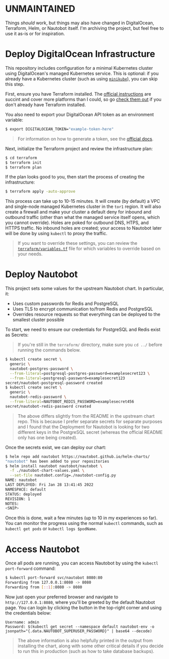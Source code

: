 # UNMAINTAINED

Things _should_ work, but things may also have changed in DigitalOcean,
Terraform, Helm, or Nautobot itself.  I'm archiving the project, but
feel free to use it as-is or for inspiration.

# Deploy DigitalOcean Infrastructure

This repository includes configuration for a minimal Kubernetes cluster
using DigitalOcean's managed Kubernetes service.  This is optional: if
you already have a Kubernetes cluster (such as using
[`minikube`][minikube]), you can skip this step.

First, ensure you have Terraform installed.  The
[official instructions][install-terraform] are succint and cover more
platforms than I could, so go [check them out][install-terraform] if you
don't already have Terraform installed.

You also need to export your DigitalOcean API token as an environment
variable:

```bash
$ export DIGITALOCEAN_TOKEN="example-token-here"
```
> For information on how to generate a token, see the
> [official docs][dotokendocs].

Next, initialize the Terraform project and review the infrastructure
plan:

```bash
$ cd terraform
$ terraform init
$ terraform plan
```

If the plan looks good to you, then start the process of creating the
infrastructure:

```bash
$ terraform apply -auto-approve
```

This process can take up to 10-15 minutes.  It will create (by default)
a VPC and single-node managed Kubernetes cluster in the `tor1` region.
It will also create a firewall and make your cluster a default deny for
inbound and outbound traffic (other than what the managed service itself
opens, which you cannot override).  Holes are poked for outbound DNS,
HTPS, and HTTPS traffic.  No inbound holes are created; your access to
Nautobot later will be done by using `kubectl` to proxy the traffic.

> If you want to override these settings, you can review the
> [`terraform/variables.tf`][variables.tf] file for which variables to
> override based on your needs.

# Deploy Nautobot

This project sets some values for the upstream Nautobot chart.  In
particular, it:

* Uses custom passwords for Redis and PostgreSQL
* Uses TLS to encrypt communication to/from Redis and PostgreSQL
* Overrides resource requests so that everything can be deployed to the smallest cluster possible

To start, we need to ensure our credentials for PostgreSQL and Redis
exist as Secrets:

> If you're still in the `terraform/` directory, make sure you `cd ../`
> before running the commands below.

```bash
$ kubectl create secret \
  generic \
  nautobot-postgres-password \
  --from-literal=postgresql-postgres-password=examplesecret123 \
  --from-literal=postgresql-password=examplesecret123
secret/nautobot-postgresql-password created
$ kubectl create secret \
  generic \
  nautobot-redis-password \
  --from-literal=NAUTOBOT_REDIS_PASSWORD=examplesecret456
secret/nautobot-redis-password created
```

> The above differs slightly from the README in the upstream chart repo.
> This is because I prefer separate secrets for separate purposes and I
> found that the Deployment for Nautobot is looking for two different
> keys in the PostgreSQL secret (whereas the official README only has
> one being created).

Once the secrets exist, we can deploy our chart:

```bash
$ helm repo add nautobot https://nautobot.github.io/helm-charts/
"nautobot" has been added to your repositories
$ helm install nautobot nautobot/nautobot \
  -f ./nautobot-chart-values.yaml \
  --set-file nautobot.config=./nautobot-config.py
NAME: nautobot
LAST DEPLOYED: Fri Jan 28 13:41:45 2022
NAMESPACE: default
STATUS: deployed
REVISION: 1
NOTES:
<SNIP>
```

Once this is done, wait a few minutes (up to 10 in my experiences so
far).  You can monitor the progress using the normal `kubectl` commands,
such as `kubectl get pods` or `kubectl logs $podName`.

# Access Nautobot

Once all pods are running, you can access Nautobot by using the
`kubectl port-forward` command:

```bash
$ kubectl port-forward svc/nautobot 8080:80
Forwarding from 127.0.0.1:8080 -> 8080
Forwarding from [::1]:8080 -> 8080
```

Now just open your preferred browser and navigate to
`http://127.0.0.1:8080`, where you'll be greeted by the default Nautobot
page.  You can login by clicking the button in the top-right corner and
using the credentials below:

```
Username: admin
Password: $(kubectl get secret --namespace default nautobot-env -o jsonpath="{.data.NAUTOBOT_SUPERUSER_PASSWORD}" | base64 --decode)
```

> The above information is also helpfully printed in the output from
> installing the chart, along with some other critical details if you
> decide to run this in production (such as how to take database
> backups).

[minikube]: https://minikube.sigs.k8s.io/docs/
[install-terraform]: https://www.terraform.io/downloads
[dotokendocs]: https://docs.digitalocean.com/reference/api/create-personal-access-token/
[variables.tf]: terraform/variables.tf
